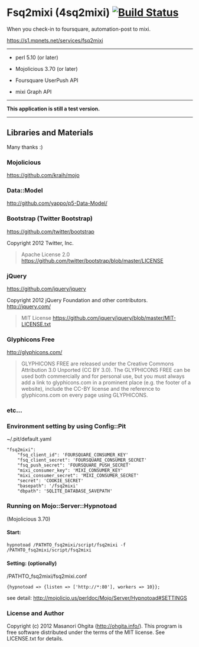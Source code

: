Fsq2mixi (4sq2mixi) [![Build Status](https://secure.travis-ci.org/mugifly/Fsq2mixi.png?branch=master)](http://travis-ci.org/mugifly/Fsq2mixi)
========

When you check-in to foursquare, automation-post to mixi.

https://s1.mpnets.net/services/fsq2mixi

***

* perl 5.10 (or later)

* Mojolicious 3.70 (or later)

* Foursquare UserPush API

* mixi Graph API

***

__This application is still a test version.__

***

## Libraries and Materials
Many thanks :)

### Mojolicious

https://github.com/kraih/mojo

### Data::Model

http://github.com/yappo/p5-Data-Model/

### Bootstrap (Twitter Bootstrap)

https://github.com/twitter/bootstrap

Copyright 2012 Twitter, Inc.

> Apache License 2.0 https://github.com/twitter/bootstrap/blob/master/LICENSE

### jQuery

https://github.com/jquery/jquery

Copyright 2012 jQuery Foundation and other contributors. http://jquery.com/

> MIT License https://github.com/jquery/jquery/blob/master/MIT-LICENSE.txt

### Glyphicons Free

http://glyphicons.com/


> GLYPHICONS FREE are released under the Creative Commons Attribution 3.0 Unported (CC BY 3.0).
	The GLYPHICONS FREE can be used both commercially and for personal use, 
	but you must always add a link to glyphicons.com in a prominent place (e.g. the footer of a website), 
	include the CC-BY license and the reference to glyphicons.com on every page using GLYPHICONS.

### etc...

### Environment setting by using Config::Pit

~/.pit/default.yaml

    "fsq2mixi":
        "fsq_client_id": 'FOURSQUARE_CONSUMER_KEY'
        "fsq_client_secret": 'FOURSQUARE_CONSUMER_SECRET'
        "fsq_push_secret": 'FOURSQUARE_PUSH_SECRET'
        "mixi_consumer_key": 'MIXI_CONSUMER_KEY'
        "mixi_consumer_secret": 'MIXI_CONSUMER_SECRET'
        "secret": 'COOKIE_SECRET'
        "basepath": '/fsq2mixi'
        "dbpath": 'SQLITE_DATABASE_SAVEPATH'


### Running on Mojo::Server::Hypnotoad
(Mojolicious 3.70)

#### Start:

    hypnotoad /PATHTO_fsq2mixi/script/fsq2mixi -f /PATHTO_fsq2mixi/script/fsq2mixi

#### Setting: (optionally)

/PATHTO_fsq2mixi/fsq2mixi.conf

    {hypnotoad => {listen => ['http://*:80'], workers => 10}};

see detail: http://mojolicio.us/perldoc/Mojo/Server/Hypnotoad#SETTINGS

### License and Author

 Copyright (c) 2012 Masanori Ohgita (http://ohgita.info/).
 This program is free software distributed under the terms of the MIT license.
 See LICENSE.txt for details.


